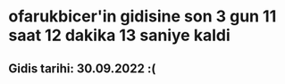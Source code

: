 # ofarukbicer'in gidisine son 3 gun 11 saat 12 dakika 13 saniye kaldi

## Gidis tarihi: 30.09.2022 :(